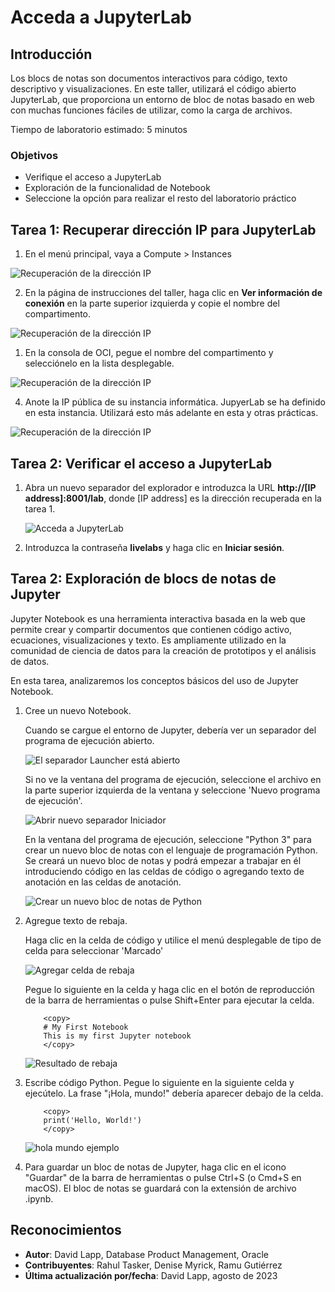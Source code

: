 # Acceda a JupyterLab

## Introducción

Los blocs de notas son documentos interactivos para código, texto descriptivo y visualizaciones. En este taller, utilizará el código abierto JupyterLab, que proporciona un entorno de bloc de notas basado en web con muchas funciones fáciles de utilizar, como la carga de archivos.

Tiempo de laboratorio estimado: 5 minutos

### Objetivos

*   Verifique el acceso a JupyterLab
*   Exploración de la funcionalidad de Notebook
*   Seleccione la opción para realizar el resto del laboratorio práctico

## Tarea 1: Recuperar dirección IP para JupyterLab

1.  En el menú principal, vaya a Compute > Instances

![Recuperación de la dirección IP](images/compute-01.png)

2.  En la página de instrucciones del taller, haga clic en **Ver información de conexión** en la parte superior izquierda y copie el nombre del compartimento.

![Recuperación de la dirección IP](images/compartment.png)

1.  En la consola de OCI, pegue el nombre del compartimento y selecciónelo en la lista desplegable.

![Recuperación de la dirección IP](images/compute-02.png)

4.  Anote la IP pública de su instancia informática. JupyerLab se ha definido en esta instancia. Utilizará esto más adelante en esta y otras prácticas.

![Recuperación de la dirección IP](images/compute-03.png)

## Tarea 2: Verificar el acceso a JupyterLab

1.  Abra un nuevo separador del explorador e introduzca la URL **http://\[IP address\]:8001/lab**, donde \[IP address\] es la dirección recuperada en la tarea 1.
    
    ![Acceda a JupyterLab](images/access-jupyter-01.png)
    
2.  Introduzca la contraseña **livelabs** y haga clic en **Iniciar sesión**.
    

## Tarea 2: Exploración de blocs de notas de Jupyter

Jupyter Notebook es una herramienta interactiva basada en la web que permite crear y compartir documentos que contienen código activo, ecuaciones, visualizaciones y texto. Es ampliamente utilizado en la comunidad de ciencia de datos para la creación de prototipos y el análisis de datos.

En esta tarea, analizaremos los conceptos básicos del uso de Jupyter Notebook.

1.  Cree un nuevo Notebook.
    
    Cuando se cargue el entorno de Jupyter, debería ver un separador del programa de ejecución abierto.
    
    ![El separador Launcher está abierto](./images/launcher1.png)
    
    Si no ve la ventana del programa de ejecución, seleccione el archivo en la parte superior izquierda de la ventana y seleccione 'Nuevo programa de ejecución'.
    
    ![Abrir nuevo separador Iniciador](./images/launcher2.png)
    
    En la ventana del programa de ejecución, seleccione "Python 3" para crear un nuevo bloc de notas con el lenguaje de programación Python. Se creará un nuevo bloc de notas y podrá empezar a trabajar en él introduciendo código en las celdas de código o agregando texto de anotación en las celdas de anotación.
    
    ![Crear un nuevo bloc de notas de Python](./images/launcher3.png)
    
2.  Agregue texto de rebaja.
    
    Haga clic en la celda de código y utilice el menú desplegable de tipo de celda para seleccionar 'Marcado'
    
    ![Agregar celda de rebaja](./images/notebook1.png)
    
    Pegue lo siguiente en la celda y haga clic en el botón de reproducción de la barra de herramientas o pulse Shift+Enter para ejecutar la celda.
    
        	<copy>
        	# My First Notebook
        	This is my first Jupyter notebook
        	</copy>
        
    
    ![Resultado de rebaja](./images/notebook2.png)
    
3.  Escribe código Python. Pegue lo siguiente en la siguiente celda y ejecútelo. La frase "¡Hola, mundo!" debería aparecer debajo de la celda.
    
        	<copy>
        	print('Hello, World!')
        	</copy>
        
        
    
    ![hola mundo ejemplo](./images/notebook3.png)
    
4.  Para guardar un bloc de notas de Jupyter, haga clic en el icono "Guardar" de la barra de herramientas o pulse Ctrl+S (o Cmd+S en macOS). El bloc de notas se guardará con la extensión de archivo .ipynb.
    

## Reconocimientos

*   **Autor**: David Lapp, Database Product Management, Oracle
*   **Contribuyentes**: Rahul Tasker, Denise Myrick, Ramu Gutiérrez
*   **Última actualización por/fecha**: David Lapp, agosto de 2023